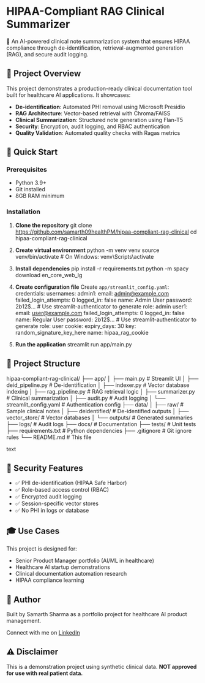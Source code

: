 # HIPAA-Compliant RAG Clinical Summarizer

🏥 An AI-powered clinical note summarization system that ensures HIPAA compliance through de-identification, retrieval-augmented generation (RAG), and secure audit logging.

## 🎯 Project Overview

This project demonstrates a production-ready clinical documentation tool built for healthcare AI applications. It showcases:

- **De-identification**: Automated PHI removal using Microsoft Presidio
- **RAG Architecture**: Vector-based retrieval with Chroma/FAISS
- **Clinical Summarization**: Structured note generation using Flan-T5
- **Security**: Encryption, audit logging, and RBAC authentication
- **Quality Validation**: Automated quality checks with Ragas metrics

## 🚀 Quick Start

### Prerequisites
- Python 3.9+
- Git installed
- 8GB RAM minimum

### Installation

1. **Clone the repository**
git clone https://github.com/samarth09healthPM/hipaa-compliant-rag-clinical
cd hipaa-compliant-rag-clinical

2. **Create virtual environment**
python -m venv venv
source venv/bin/activate # On Windows: venv\Scripts\activate

3. **Install dependencies**
pip install -r requirements.txt
python -m spacy download en_core_web_lg

4. **Create configuration file**
Create `app/streamlit_config.yaml`:
credentials:
usernames:
admin1:
email: admin@example.com
failed_login_attempts: 0
logged_in: false
name: Admin User
password: $2b$12$... # Use streamlit-authenticator to generate
role: admin
user1:
email: user@example.com
failed_login_attempts: 0
logged_in: false
name: Regular User
password: $2b$12$... # Use streamlit-authenticator to generate
role: user
cookie:
expiry_days: 30
key: random_signature_key_here
name: hipaa_rag_cookie

5. **Run the application**
streamlit run app/main.py

## 📁 Project Structure
hipaa-compliant-rag-clinical/
├── app/
│ ├── main.py # Streamlit UI
│ ├── deid_pipeline.py # De-identification
│ ├── indexer.py # Vector database indexing
│ ├── rag_pipeline.py # RAG retrieval logic
│ ├── summarizer.py # Clinical summarization
│ ├── audit.py # Audit logging
│ └── streamlit_config.yaml # Authentication config
├── data/
│ ├── raw/ # Sample clinical notes
│ ├── deidentified/ # De-identified outputs
│ ├── vector_store/ # Vector databases
│ └── outputs/ # Generated summaries
├── logs/ # Audit logs
├── docs/ # Documentation
├── tests/ # Unit tests
├── requirements.txt # Python dependencies
├── .gitignore # Git ignore rules
└── README.md # This file

text

## 🔐 Security Features

- ✅ PHI de-identification (HIPAA Safe Harbor)
- ✅ Role-based access control (RBAC)
- ✅ Encrypted audit logging
- ✅ Session-specific vector stores
- ✅ No PHI in logs or database


## 🎓 Use Cases

This project is designed for:
- Senior Product Manager portfolio (AI/ML in healthcare)
- Healthcare AI startup demonstrations
- Clinical documentation automation research
- HIPAA compliance learning


## 👤 Author

Built by Samarth Sharma as a portfolio project for healthcare AI product management.

Connect with me on [LinkedIn](https://www.linkedin.com/in/i-am-samarth-sharma/)

## ⚠️ Disclaimer

This is a demonstration project using synthetic clinical data. **NOT approved for use with real patient data.**
